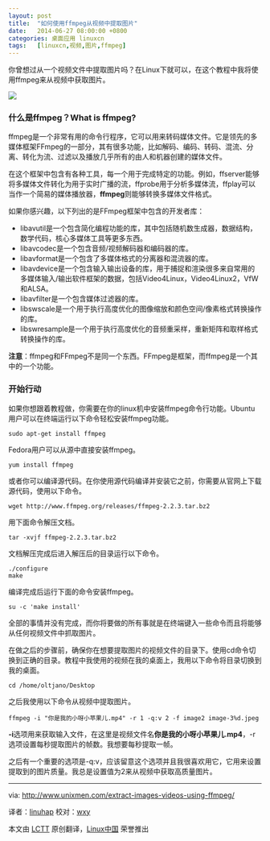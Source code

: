 ```yaml
---
layout: post
title:	"如何使用ffmpeg从视频中提取图片"
date:	2014-06-27 08:00:00 +0800 
categories:	桌面应用 linuxcn 
tags:	[linuxcn,视频,图片,ffmpeg]
---
```



你曾想过从一个视频文件中提取图片吗？在Linux下就可以，在这个教程中我将使用ffmpeg来从视频中获取图片。


![](/Asserts/Images//attachment/album/201406/26/234008x5bi50xw4tceb05r.jpg)


### 什么是ffmpeg？What is ffmpeg?


ffmpeg是一个非常有用的命令行程序，它可以用来转码媒体文件。它是领先的多媒体框架FFmpeg的一部分，其有很多功能，比如解码、编码、转码、混流、分离、转化为流、过滤以及播放几乎所有的由人和机器创建的媒体文件。


在这个框架中包含有各种工具，每一个用于完成特定的功能。例如，ffserver能够将多媒体文件转化为用于实时广播的流，ffprobe用于分析多媒体流，ffplay可以当作一个简易的媒体播放器，**ffmpeg**则能够转换多媒体文件格式。


如果你感兴趣，以下列出的是FFmpeg框架中包含的开发者库：


* libavutil是一个包含简化编程功能的库，其中包括随机数生成器，数据结构，数学代码，核心多媒体工具等更多东西。
* libavcodec是一个包含音频/视频解码器和编码器的库。
* libavformat是一个包含了多媒体格式的分离器和混流器的库。
* libavdevice是一个包含输入输出设备的库，用于捕捉和渲染很多来自常用的多媒体输入/输出软件框架的数据，包括Video4Linux，Video4Linux2，VfW和ALSA。
* libavfilter是一个包含媒体过滤器的库。
* libswscale是一个用于执行高度优化的图像缩放和颜色空间/像素格式转换操作的库。
* libswresample是一个用于执行高度优化的音频重采样，重新矩阵和取样格式转换操作的库。


**注意**：ffmpeg和FFmpeg不是同一个东西。FFmpeg是框架，而ffmpeg是一个其中的一个功能。


### 开始行动


如果你想跟着教程做，你需要在你的linux机中安装ffmpeg命令行功能。Ubuntu用户可以在终端运行以下命令轻松安装ffmpeg功能。



```
sudo apt-get install ffmpeg

```

Fedora用户可以从源中直接安装ffmpeg。



```
yum install ffmpeg

```

或者你可以编译源代码。在你使用源代码编译并安装它之前，你需要从官网上下载源代码，使用以下命令。



```
wget http://www.ffmpeg.org/releases/ffmpeg-2.2.3.tar.bz2

```

用下面命令解压文档。



```
tar -xvjf ffmpeg-2.2.3.tar.bz2

```

文档解压完成后进入解压后的目录运行以下命令。



```
./configure
make

```

编译完成后运行下面的命令安装ffmpeg。



```
su -c 'make install'

```

全部的事情并没有完成，而你将要做的所有事就是在终端键入一些命令而且将能够从任何视频文件中抓取图片。


在做之后的步骤前，确保你在想要提取图片的视频文件的目录下。使用cd命令切换到正确的目录。教程中我使用的视频在我的桌面上，我用以下命令将目录切换到我的桌面。



```
cd /home/oltjano/Desktop

```

之后我使用以下命令从视频中提取图片。



```
ffmpeg -i "你是我的小呀小苹果儿.mp4" -r 1 -q:v 2 -f image2 image-3%d.jpeg

```

**-i**选项用来获取输入文件，在这里是视频文件名**你是我的小呀小苹果儿.mp4**，-r选项设置每秒提取图片的帧数。我想要每秒提取一帧。


之后有一个重要的选项是-q:v，应该留意这个选项并且我很喜欢用它，它用来设置提取到的图片质量。我总是设置值为2来从视频中获取高质量图片。




---


via: <http://www.unixmen.com/extract-images-videos-using-ffmpeg/>


译者：[linuhap](https://github.com/linuhap) 校对：[wxy](https://github.com/wxy)


本文由 [LCTT](https://github.com/LCTT/TranslateProject) 原创翻译，[Linux中国](http://linux.cn/) 荣誉推出
